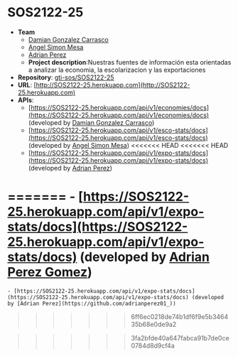 # SOS2122-25

- **Team**
  - [Damian Gonzalez Carrasco](https://github.com/damiangc99)
  - [Angel Simon Mesa](https://github.com/AngelSM11)
  - [Adrian Perez](https://github.com/adrmg)
  - **Project description**:Nuestras fuentes de información esta orientadas a analizar la economia, la escolarizacion y las exportaciones 
- **Repository**: [gti-sos/SOS2122-25](https://github.com/gti-sos/SOS2122-25.git)
- **URL**: [http://SOS2122-25.herokuapp.com](http://SOS2122-25.herokuapp.com)
-  **APIs**:
    -  [https://SOS2122-25.herokuapp.com/api/v1/economies/docs](https://SOS2122-25.herokuapp.com/api/v1/economies/docs) (developed by [Damian Gonzalez Carrasco](https://github.com/damiangc99))
    - [https://SOS2122-25.herokuapp.com/api/v1/esco-stats/docs](https://SOS2122-25.herokuapp.com/api/v1/esco-stats/docs) (developed by [Angel Simon Mesa](https://github.com/AngelSM11))
<<<<<<< HEAD
<<<<<<< HEAD
    - [https://SOS2122-25.herokuapp.com/api/v1/expo-stats/docs](https://SOS2122-25.herokuapp.com/api/v1/expo-stats/docs) (developed by [Adrian Perez](https://github.com/adrianperez01_))
    
=======
    - [https://SOS2122-25.herokuapp.com/api/v1/expo-stats/docs](https://SOS2122-25.herokuapp.com/api/v1/expo-stats/docs) (developed by [Adrian Perez Gomez](https://github.com/adrmg))
=======
    - [https://SOS2122-25.herokuapp.com/api/v1/expo-stats/docs](https://SOS2122-25.herokuapp.com/api/v1/expo-stats/docs) (developed by [Adrian Perez](https://github.com/adrianperez01_))
>>>>>>> 6ff6ec0218de74b1df6f9e5b346435b68e0de9a2
    
>>>>>>> 3fa2bfde40a647fabca91b7de0ce0784d8d9cf4a
